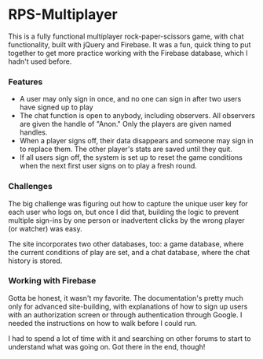 # **RPS-Multiplayer**
This is a fully functional multiplayer rock-paper-scissors game, with chat functionality, built with jQuery and Firebase. It was a fun, quick thing to put together to get more practice working with the Firebase database, which I hadn't used before. 

### **Features**
* A user may only sign in once, and no one can sign in after two users have signed up to play
* The chat function is open to anybody, including observers. All observers are given the handle of "Anon." Only the players are given named handles.
* When a player signs off, their data disappears and someone may sign in to replace them. The other player's stats are saved until they quit.
* If all users sign off, the system is set up to reset the game conditions when the next first user signs on to play a fresh round.

### **Challenges**
The big challenge was figuring out how to capture the unique user key for each user who logs on, but once I did that, building the logic to prevent multiple sign-ins by one person or inadvertent clicks by the wrong player (or watcher) was easy.

The site incorporates two other databases, too: a game database, where the current conditions of play are set, and a chat database, where the chat history is stored.

### **Working with Firebase**
Gotta be honest, it wasn't my favorite. The documentation's pretty much only for advanced site-building, with explanations of how to sign up users with an authorization screen or through authentication through Google. I needed the instructions on how to walk before I could run.

I had to spend a lot of time with it and searching on other forums to start to understand what was going on. Got there in the end, though!
